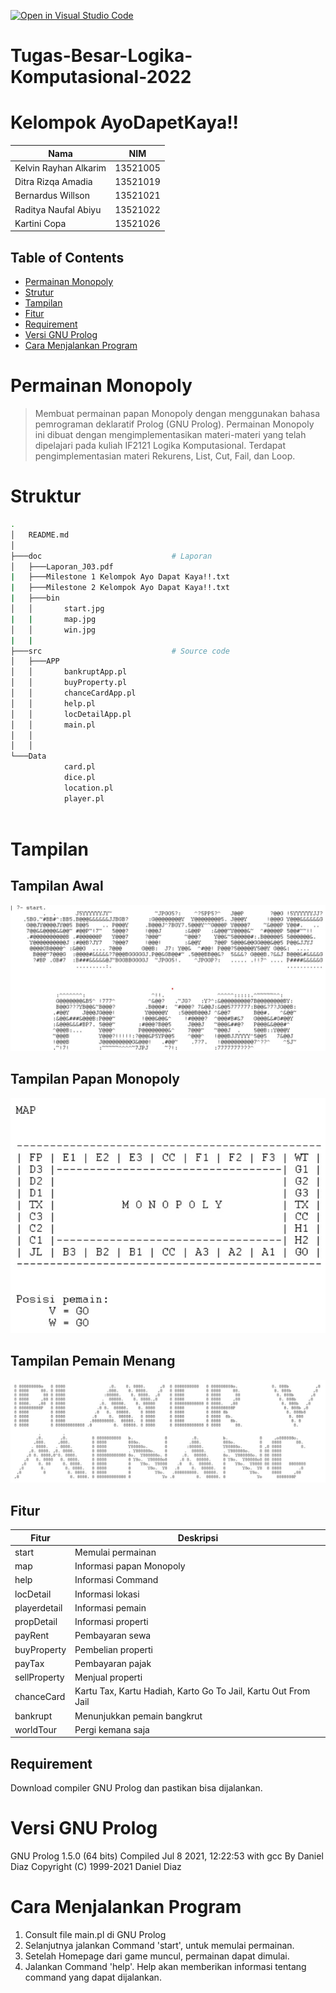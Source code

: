 [![Open in Visual Studio Code](https://classroom.github.com/assets/open-in-vscode-c66648af7eb3fe8bc4f294546bfd86ef473780cde1dea487d3c4ff354943c9ae.svg)](https://classroom.github.com/online_ide?assignment_repo_id=9300794&assignment_repo_type=AssignmentRepo)
# Tugas-Besar-Logika-Komputasional-2022

# Kelompok AyoDapetKaya!!
| Nama | NIM |
| ----------- | ----------- |
| Kelvin Rayhan Alkarim | 13521005 |
| Ditra Rizqa Amadia | 13521019 |
| Bernardus Willson | 13521021 |
| Raditya Naufal Abiyu | 13521022 |
| Kartini Copa | 13521026 |

## Table of Contents
* [Permainan Monopoly](#deskripsi-umum)
* [Strutur](#struktur)
* [Tampilan](#tampilan)
* [Fitur](#fitur)
* [Requirement](#requirement)
* [Versi GNU Prolog](#GNUversion)
* [Cara Menjalankan Program](#cara-menjalankan-program)


# Permainan Monopoly
> Membuat permainan papan Monopoly dengan menggunakan bahasa pemrograman deklaratif Prolog (GNU Prolog). Permainan Monopoly ini dibuat dengan mengimplementasikan materi-materi yang telah dipelajari pada kuliah IF2121 Logika Komputasional. Terdapat pengimplementasian materi Rekurens, List, Cut, Fail, dan Loop. 


# Struktur
```bash
.
│   README.md
│
├───doc                             # Laporan
│   ├───Laporan_J03.pdf
|   ├───Milestone 1 Kelompok Ayo Dapat Kaya!!.txt
|   ├───Milestone 2 Kelompok Ayo Dapat Kaya!!.txt
|   ├───bin
│   │       start.jpg
|   |       map.jpg
│   │       win.jpg
|   |
├───src                             # Source code
│   ├───APP                
│   │       bankruptApp.pl
│   │       buyProperty.pl
│   │       chanceCardApp.pl
│   │       help.pl
│   │       locDetailApp.pl
│   │       main.pl
│   │
│   │       
└───Data                      
            card.pl
            dice.pl
            location.pl
            player.pl
   
```

# Tampilan
## Tampilan Awal
![start.jpg]( doc/bin/start.jpg )

## Tampilan Papan Monopoly
![map.jpg]( doc/bin/map.jpg )

## Tampilan Pemain Menang
![win.jpg]( doc/bin/win.jpg )

## Fitur
| Fitur | Deskripsi |
| ----------- | ----------- |
| start | Memulai permainan |
| map | Informasi papan Monopoly |
| help | Informasi Command |
| locDetail | Informasi lokasi |
| playerdetail | Informasi pemain |
| propDetail | Informasi properti |
| payRent | Pembayaran sewa |
| buyProperty | Pembelian properti |
| payTax | Pembayaran pajak |
| sellProperty | Menjual properti |
| chanceCard | Kartu Tax, Kartu Hadiah, Karto Go To Jail, Kartu Out From Jail |
| bankrupt | Menunjukkan pemain bangkrut |
| worldTour | Pergi kemana saja |

## Requirement
Download compiler GNU Prolog dan pastikan bisa dijalankan.

# Versi GNU Prolog
GNU Prolog 1.5.0 (64 bits)
Compiled Jul 8 2021, 12:22:53 with gcc
By Daniel Diaz
Copyright (C) 1999-2021 Daniel Diaz

# Cara Menjalankan Program
1. Consult file main.pl di GNU Prolog
2. Selanjutnya jalankan Command 'start', untuk memulai permainan.
3. Setelah Homepage dari game muncul, permainan dapat dimulai.
4. Jalankan Command 'help'. Help akan memberikan informasi tentang command yang dapat dijalankan.
